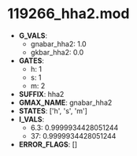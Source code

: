 # 119266_hha2.mod

- **G_VALS**:
  - gnabar_hha2: 1.0
  - gkbar_hha2: 0.0
- **GATES**:
  - h: 1
  - s: 1
  - m: 2
- **SUFFIX**: hha2
- **GMAX_NAME**: gnabar_hha2
- **STATES**: ['h', 's', 'm']
- **I_VALS**:
  - 6.3: 0.9999934428051244
  - 37: 0.9999934428051244
- **ERROR_FLAGS**: []
